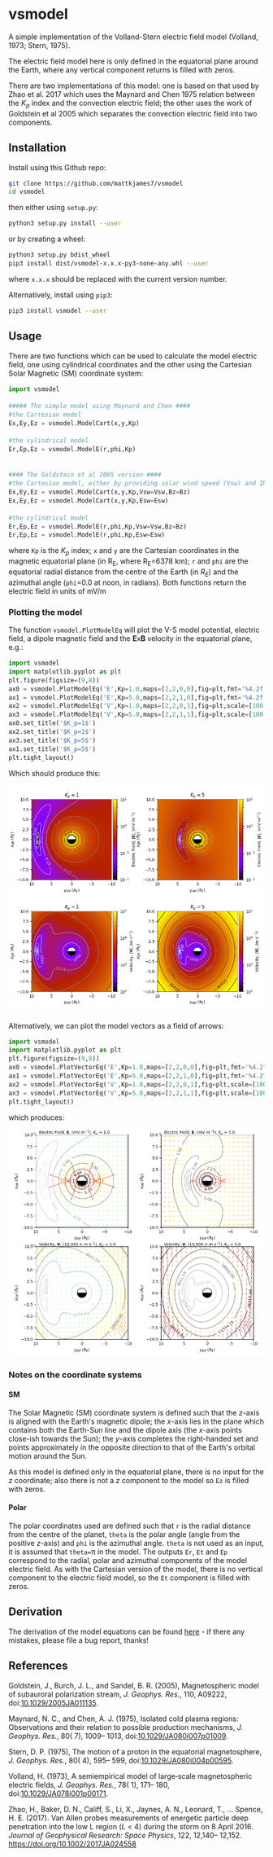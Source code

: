 # vsmodel
A simple implementation of the Volland-Stern electric field model (Volland, 1973; Stern, 1975).

The electric field model here is only defined in the equatorial plane around the Earth, where any vertical component returns is filled with zeros.

There are two implementations of this model: one is based on that used by Zhao et al. 2017 which uses the Maynard and Chen 1975 relation between the *K<sub>p</sub>* index and the convection electric field; the other uses the work of Goldstein et al 2005 which separates the convection electric field into two components.

## Installation

Install using this Github repo:

```bash
git clone https://github.com/mattkjames7/vsmodel
cd vsmodel
```

then either using `setup.py`:

```bash
python3 setup.py install --user
```

or by creating a wheel:

```bash
python3 setup.py bdist_wheel
pip3 install dist/vsmodel-x.x.x-py3-none-any.whl --user
```

where `x.x.x` should be replaced with the current version number.



Alternatively, install using `pip3`:

```bash
pip3 install vsmodel --user
```



## Usage

There are two functions which can be used to calculate the model electric field, one using cylindrical coordinates and the other using the Cartesian Solar Magnetic (SM) coordinate system:

```python
import vsmodel

##### The simple model using Maynard and Chen ####
#the Cartesian model
Ex,Ey,Ez = vsmodel.ModelCart(x,y,Kp)

#the cylindrical model
Er,Ep,Ez = vsmodel.ModelE(r,phi,Kp)


#### The Goldstein et al 2005 version ####
#the Cartesian model, either by providing solar wind speed (Vsw) and IMF Bz (Bz), or the equivalent E field (Esw)
Ex,Ey,Ez = vsmodel.ModelCart(x,y,Kp,Vsw=Vsw,Bz=Bz)
Ex,Ey,Ez = vsmodel.ModelCart(x,y,Kp,Esw=Esw)

#the cylindrical model
Er,Ep,Ez = vsmodel.ModelE(r,phi,Kp,Vsw=Vsw,Bz=Bz)
Er,Ep,Ez = vsmodel.ModelE(r,phi,Kp,Esw=Esw)
```

where `Kp` is the *K<sub>p</sub>* index; `x` and `y`  are the Cartesian coordinates in the magnetic equatorial plane (in R<sub>E</sub>, where R<sub>E</sub>=6378 km); `r` and `phi` are the equatorial radial distance from the centre of the Earth (in *R<sub>E</sub>*) and the azimuthal angle (`phi`=0.0 at noon, in radians). Both functions return the electric field in units of mV/m

### Plotting the model

The function `vsmodel.PlotModelEq` will plot the V-S model potential, electric field, a dipole magnetic field and the **E**x**B** velocity in the equatorial plane, e.g.:

```python
import vsmodel
import matplotlib.pyplot as plt
plt.figure(figsize=(9,8))
ax0 = vsmodel.PlotModelEq('E',Kp=1.0,maps=[2,2,0,0],fig=plt,fmt='%4.2f',scale=[0.01,10.0])
ax1 = vsmodel.PlotModelEq('E',Kp=5.0,maps=[2,2,1,0],fig=plt,fmt='%4.2f',scale=[0.01,10.0])
ax2 = vsmodel.PlotModelEq('V',Kp=1.0,maps=[2,2,0,1],fig=plt,scale=[100.0,100000.0])
ax3 = vsmodel.PlotModelEq('V',Kp=5.0,maps=[2,2,1,1],fig=plt,scale=[100.0,100000.0])
ax0.set_title('$K_p=1$')
ax2.set_title('$K_p=1$')
ax3.set_title('$K_p=5$')
ax1.set_title('$K_p=5$')
plt.tight_layout()
```

Which should produce this:

![vsexample.png](vsexample.png)

Alternatively, we can plot the model vectors as a field of arrows:

```python
import vsmodel
import matplotlib.pyplot as plt
plt.figure(figsize=(9,8))
ax0 = vsmodel.PlotVectorEq('E',Kp=1.0,maps=[2,2,0,0],fig=plt,fmt='%4.2f',scale=[0.01,10.0])
ax1 = vsmodel.PlotVectorEq('E',Kp=5.0,maps=[2,2,1,0],fig=plt,fmt='%4.2f',scale=[0.01,10.0])
ax2 = vsmodel.PlotVectorEq('V',Kp=1.0,maps=[2,2,0,1],fig=plt,scale=[100.0,100000.0])
ax3 = vsmodel.PlotVectorEq('V',Kp=5.0,maps=[2,2,1,1],fig=plt,scale=[100.0,100000.0])
plt.tight_layout()
```

which produces:

![vsvector.png](vsvector.png)

### Notes on the coordinate systems

#### SM

The Solar Magnetic (SM) coordinate system is defined such that the *z*-axis is aligned with the Earth's magnetic dipole; the *x*-axis lies in the plane which contains both the Earth-Sun line and the dipole axis (the *x*-axis points close-ish towards the Sun); the *y*-axis completes the right-handed set and points approximately in the opposite direction to that of the Earth's orbital motion around the Sun.

As this model is defined only in the equatorial plane, there is no input for the *z* coordinate; also there is not a *z* component to the model so `Ez` is filled with zeros.

#### Polar

The polar coordinates used are defined such that `r` is the radial distance from the centre of the planet, `theta` is the polar angle (angle from the positive *z*-axis) and `phi` is the azimuthal angle. `theta` is not used as an input, it is assumed that `theta=`&pi; in the model. The outputs `Er`, `Et` and `Ep` correspond to the radial, polar and azimuthal components of the model electric field. As with the Cartesian version of the model, there is no vertical component to the electric field model, so the `Et` component is filled with zeros.

## Derivation

The derivation of the model equations can be found [here](doc/vsmodel.pdf) - if there any mistakes, please file a bug report, thanks!



## References

Goldstein, J., Burch, J. L., and Sandel, B. R. (2005), Magnetospheric model of subauroral polarization stream, *J. Geophys. Res.*, 110, A09222, doi:[10.1029/2005JA011135](https://doi.org/10.1029/2005JA011135).

Maynard, N. C., and Chen, A. J. (1975), Isolated cold plasma regions: Observations and their relation to possible production mechanisms, *J. Geophys. Res.*, 80( 7), 1009– 1013, doi:[10.1029/JA080i007p01009](https://doi.org/10.1029/JA080i007p01009).

Stern, D. P. (1975), The motion of a proton in the equatorial magnetosphere, *J. Geophys. Res.*, 80( 4), 595– 599, doi:[10.1029/JA080i004p00595](https://doi.org/10.1029/JA080i004p00595).

Volland, H. (1973), A semiempirical model of large‐scale magnetospheric electric fields, *J. Geophys. Res.*, 78( 1), 171– 180, doi:[10.1029/JA078i001p00171](https://doi.org/10.1029/JA078i001p00171).

Zhao, H., Baker, D. N., Califf, S., Li, X., Jaynes, A. N., Leonard, T., … Spence, H. E. (2017). Van Allen probes measurements of energetic particle deep penetration into the low L region (*L* < 4) during the storm on 8 April 2016. *Journal of Geophysical Research: Space Physics*, 122, 12,140– 12,152. https://doi.org/10.1002/2017JA024558